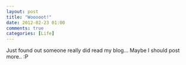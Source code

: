 ```yaml
---
layout: post
title: "Wooooot!"
date: 2012-02-23 01:00
comments: true
categories: [Life]
---
```

Just found out someone really did read my blog... Maybe I should post more.. :P